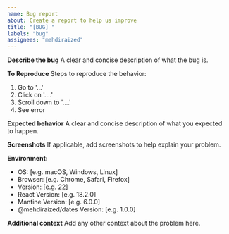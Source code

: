 ```yaml
---
name: Bug report
about: Create a report to help us improve
title: "[BUG] "
labels: "bug"
assignees: "mehdiraized"
---
```


**Describe the bug**
A clear and concise description of what the bug is.

**To Reproduce**
Steps to reproduce the behavior:

1. Go to '...'
2. Click on '....'
3. Scroll down to '....'
4. See error

**Expected behavior**
A clear and concise description of what you expected to happen.

**Screenshots**
If applicable, add screenshots to help explain your problem.

**Environment:**

- OS: [e.g. macOS, Windows, Linux]
- Browser: [e.g. Chrome, Safari, Firefox]
- Version: [e.g. 22]
- React Version: [e.g. 18.2.0]
- Mantine Version: [e.g. 6.0.0]
- @mehdiraized/dates Version: [e.g. 1.0.0]

**Additional context**
Add any other context about the problem here.
